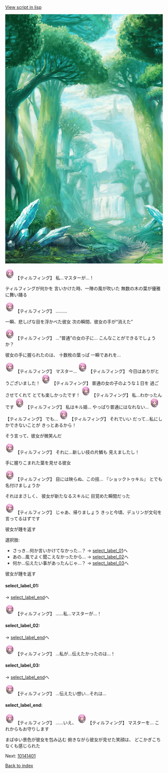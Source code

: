 [View script in lisp](../scripts/10141303.txt)

![forest.png](../images/backgrounds/forest.png)

<img src="../images/units/101413.png" alt="101413.png" height="34"/>
【ティルフィング】
私…マスターが…！

ティルフィングが何かを
言いかけた時、一陣の風が吹いた
無数の木の葉が優雅に舞い踊る

<img src="../images/units/101413.png" alt="101413.png" height="34"/>
【ティルフィング】
………

一瞬、悲しげな目を浮かべた彼女
次の瞬間、彼女の手が“消えた”

<img src="../images/units/101413.png" alt="101413.png" height="34"/>
【ティルフィング】
…“普通”の女の子に…
こんなことができるでしょうか？

彼女の手に握られたのは、
十数枚の葉っぱ
一瞬であれを…

<img src="../images/units/101413.png" alt="101413.png" height="34"/>
【ティルフィング】
マスター…

<img src="../images/units/101413.png" alt="101413.png" height="34"/>
【ティルフィング】
今日はありがとうございました！

<img src="../images/units/101413.png" alt="101413.png" height="34"/>
【ティルフィング】
普通の女の子のような１日を
過ごさせてくれて
とても楽しかったです！

<img src="../images/units/101413.png" alt="101413.png" height="34"/>
【ティルフィング】
私…わかったんです

<img src="../images/units/101413.png" alt="101413.png" height="34"/>
【ティルフィング】
私はキル姫…
やっぱり普通にはなれない…

<img src="../images/units/101413.png" alt="101413.png" height="34"/>
【ティルフィング】
でも…

<img src="../images/units/101413.png" alt="101413.png" height="34"/>
【ティルフィング】
それでいい
だって…私にしかできないことが
きっとあるから！

そう言って、彼女が微笑んだ

<img src="../images/units/101413.png" alt="101413.png" height="34"/>
【ティルフィング】
それに…新しい技の片鱗も
見えましたし！

手に握りこまれた葉を見せる彼女

<img src="../images/units/101413.png" alt="101413.png" height="34"/>
【ティルフィング】
目には映らぬ、この技…
『ショックトゥキル』
とでも名付けましょうか

それはまさしく、
彼女が新たなるスキルに
目覚めた瞬間だった

<img src="../images/units/101413.png" alt="101413.png" height="34"/>
【ティルフィング】
じゃあ、帰りましょう
きっと今頃、デュリンが文句を
言ってるはずです

彼女が踵を返す

選択肢:
- さっき…何か言いかけてなかった…？ → [select_label_01](#select_label_01)へ
- あの…風でよく聞こえなかったから… → [select_label_02](#select_label_02)へ
- 何か…伝えたい事があったんじゃ…？ → [select_label_03](#select_label_03)へ

彼女が踵を返す

#### select_label_01:
 → [select_label_end](#select_label_end)へ

<img src="../images/units/101413.png" alt="101413.png" height="34"/>
【ティルフィング】
……私…マスターが…！

#### select_label_02:
 → [select_label_end](#select_label_end)へ

<img src="../images/units/101413.png" alt="101413.png" height="34"/>
【ティルフィング】
…私が…伝えたかったのは…！

#### select_label_03:
 → [select_label_end](#select_label_end)へ

<img src="../images/units/101413.png" alt="101413.png" height="34"/>
【ティルフィング】
…伝えたい想い…それは…

#### select_label_end:

<img src="../images/units/101413.png" alt="101413.png" height="34"/>
【ティルフィング】
……いえ、

<img src="../images/units/101413.png" alt="101413.png" height="34"/>
【ティルフィング】
マスターを…
これからもお守りします

まばゆい景色が彼女を包み込む
俯きながら彼女が見せた笑顔は、
どこかぎこちなくも感じられた

Next: [10141401](10141401.md)

[Back to index](index.md)
